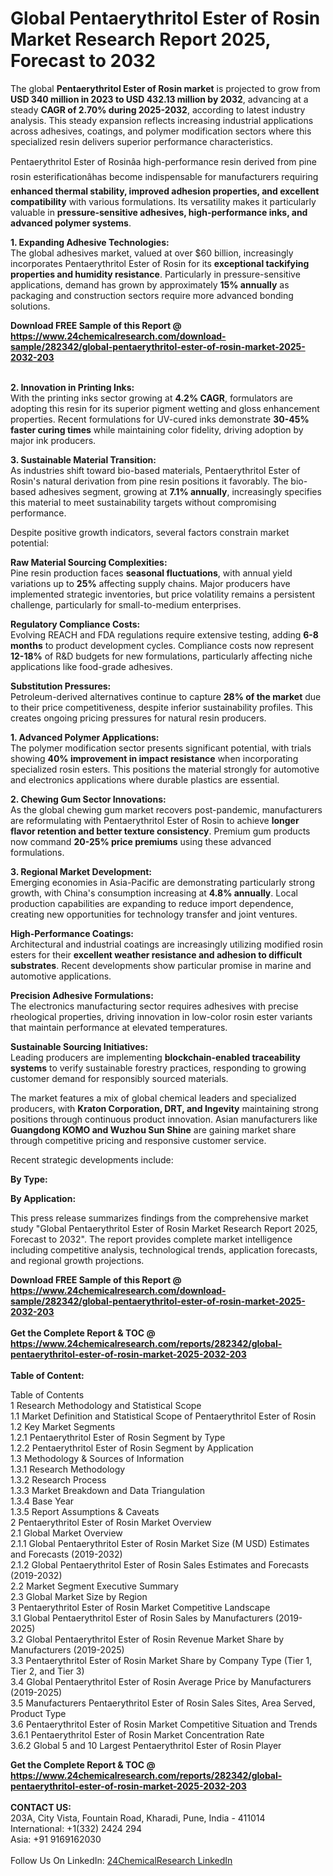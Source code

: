 <h1>Global Pentaerythritol Ester of Rosin Market Research Report 2025, Forecast to 2032</h1><p>The global <strong>Pentaerythritol Ester of Rosin market</strong> is projected to grow from <strong>USD 340 million in 2023 to USD 432.13 million by 2032</strong>, advancing at a steady <strong>CAGR of 2.70% during 2025-2032</strong>, according to latest industry analysis. This steady expansion reflects increasing industrial applications across adhesives, coatings, and polymer modification sectors where this specialized resin delivers superior performance characteristics.</p><p>Pentaerythritol Ester of Rosinâa high-performance resin derived from pine rosin esterificationâhas become indispensable for manufacturers requiring <strong>enhanced thermal stability, improved adhesion properties, and excellent compatibility</strong> with various formulations. Its versatility makes it particularly valuable in <strong>pressure-sensitive adhesives, high-performance inks, and advanced polymer systems</strong>.</p><p><strong>1. Expanding Adhesive Technologies:</strong><br>
The global adhesives market, valued at over $60 billion, increasingly incorporates Pentaerythritol Ester of Rosin for its <strong>exceptional tackifying properties and humidity resistance</strong>. Particularly in pressure-sensitive applications, demand has grown by approximately <strong>15% annually</strong> as packaging and construction sectors require more advanced bonding solutions.</p><div><b>Download FREE Sample of this Report @ 
            <a href="https://www.24chemicalresearch.com/download-sample/282342/global-pentaerythritol-ester-of-rosin-market-2025-2032-203">
            https://www.24chemicalresearch.com/download-sample/282342/global-pentaerythritol-ester-of-rosin-market-2025-2032-203</a></b></div><br><p><strong>2. Innovation in Printing Inks:</strong><br>
With the printing inks sector growing at <strong>4.2% CAGR</strong>, formulators are adopting this resin for its superior pigment wetting and gloss enhancement properties. Recent formulations for UV-cured inks demonstrate <strong>30-45% faster curing times</strong> while maintaining color fidelity, driving adoption by major ink producers.</p><p><strong>3. Sustainable Material Transition:</strong><br>
As industries shift toward bio-based materials, Pentaerythritol Ester of Rosin's natural derivation from pine resin positions it favorably. The bio-based adhesives segment, growing at <strong>7.1% annually</strong>, increasingly specifies this material to meet sustainability targets without compromising performance.</p><p>Despite positive growth indicators, several factors constrain market potential:</p><p><strong>Raw Material Sourcing Complexities:</strong><br>
	Pine resin production faces <strong>seasonal fluctuations</strong>, with annual yield variations up to <strong>25%</strong> affecting supply chains. Major producers have implemented strategic inventories, but price volatility remains a persistent challenge, particularly for small-to-medium enterprises.</p><p><strong>Regulatory Compliance Costs:</strong><br>
	Evolving REACH and FDA regulations require extensive testing, adding <strong>6-8 months</strong> to product development cycles. Compliance costs now represent <strong>12-18%</strong> of R&amp;D budgets for new formulations, particularly affecting niche applications like food-grade adhesives.</p><p><strong>Substitution Pressures:</strong><br>
	Petroleum-derived alternatives continue to capture <strong>28% of the market</strong> due to their price competitiveness, despite inferior sustainability profiles. This creates ongoing pricing pressures for natural resin producers.</p><p><strong>1. Advanced Polymer Applications:</strong><br>
The polymer modification sector presents significant potential, with trials showing <strong>40% improvement in impact resistance</strong> when incorporating specialized rosin esters. This positions the material strongly for automotive and electronics applications where durable plastics are essential.</p><p><strong>2. Chewing Gum Sector Innovations:</strong><br>
As the global chewing gum market recovers post-pandemic, manufacturers are reformulating with Pentaerythritol Ester of Rosin to achieve <strong>longer flavor retention and better texture consistency</strong>. Premium gum products now command <strong>20-25% price premiums</strong> using these advanced formulations.</p><p><strong>3. Regional Market Development:</strong><br>
Emerging economies in Asia-Pacific are demonstrating particularly strong growth, with China's consumption increasing at <strong>4.8% annually</strong>. Local production capabilities are expanding to reduce import dependence, creating new opportunities for technology transfer and joint ventures.</p><p><strong>High-Performance Coatings:</strong><br>
	Architectural and industrial coatings are increasingly utilizing modified rosin esters for their <strong>excellent weather resistance and adhesion to difficult substrates</strong>. Recent developments show particular promise in marine and automotive applications.</p><p><strong>Precision Adhesive Formulations:</strong><br>
	The electronics manufacturing sector requires adhesives with precise rheological properties, driving innovation in low-color rosin ester variants that maintain performance at elevated temperatures.</p><p><strong>Sustainable Sourcing Initiatives:</strong><br>
	Leading producers are implementing <strong>blockchain-enabled traceability systems</strong> to verify sustainable forestry practices, responding to growing customer demand for responsibly sourced materials.</p><p>The market features a mix of global chemical leaders and specialized producers, with <strong>Kraton Corporation, DRT, and Ingevity</strong> maintaining strong positions through continuous product innovation. Asian manufacturers like <strong>Guangdong KOMO and Wuzhou Sun Shine</strong> are gaining market share through competitive pricing and responsive customer service.</p><p>Recent strategic developments include:</p><p><strong>By Type:</strong></p><p><strong>By Application:</strong></p><p>This press release summarizes findings from the comprehensive market study "Global Pentaerythritol Ester of Rosin Market Research Report 2025, Forecast to 2032". The report provides complete market intelligence including competitive analysis, technological trends, application forecasts, and regional growth projections.</p><div><b>Download FREE Sample of this Report @ 
            <a href="https://www.24chemicalresearch.com/download-sample/282342/global-pentaerythritol-ester-of-rosin-market-2025-2032-203">
            https://www.24chemicalresearch.com/download-sample/282342/global-pentaerythritol-ester-of-rosin-market-2025-2032-203</a></b></div><br><div><b>Get the Complete Report & TOC @ 
            <a href="https://www.24chemicalresearch.com/reports/282342/global-pentaerythritol-ester-of-rosin-market-2025-2032-203">
            https://www.24chemicalresearch.com/reports/282342/global-pentaerythritol-ester-of-rosin-market-2025-2032-203</a></b></div><br>
            <b>Table of Content:</b><p>Table of Contents<br />
1 Research Methodology and Statistical Scope<br />
1.1 Market Definition and Statistical Scope of Pentaerythritol Ester of Rosin<br />
1.2 Key Market Segments<br />
1.2.1 Pentaerythritol Ester of Rosin Segment by Type<br />
1.2.2 Pentaerythritol Ester of Rosin Segment by Application<br />
1.3 Methodology & Sources of Information<br />
1.3.1 Research Methodology<br />
1.3.2 Research Process<br />
1.3.3 Market Breakdown and Data Triangulation<br />
1.3.4 Base Year<br />
1.3.5 Report Assumptions & Caveats<br />
2 Pentaerythritol Ester of Rosin Market Overview<br />
2.1 Global Market Overview<br />
2.1.1 Global Pentaerythritol Ester of Rosin Market Size (M USD) Estimates and Forecasts (2019-2032)<br />
2.1.2 Global Pentaerythritol Ester of Rosin Sales Estimates and Forecasts (2019-2032)<br />
2.2 Market Segment Executive Summary<br />
2.3 Global Market Size by Region<br />
3 Pentaerythritol Ester of Rosin Market Competitive Landscape<br />
3.1 Global Pentaerythritol Ester of Rosin Sales by Manufacturers (2019-2025)<br />
3.2 Global Pentaerythritol Ester of Rosin Revenue Market Share by Manufacturers (2019-2025)<br />
3.3 Pentaerythritol Ester of Rosin Market Share by Company Type (Tier 1, Tier 2, and Tier 3)<br />
3.4 Global Pentaerythritol Ester of Rosin Average Price by Manufacturers (2019-2025)<br />
3.5 Manufacturers Pentaerythritol Ester of Rosin Sales Sites, Area Served, Product Type<br />
3.6 Pentaerythritol Ester of Rosin Market Competitive Situation and Trends<br />
3.6.1 Pentaerythritol Ester of Rosin Market Concentration Rate<br />
3.6.2 Global 5 and 10 Largest Pentaerythritol Ester of Rosin Player</p><div><b>Get the Complete Report & TOC @ 
            <a href="https://www.24chemicalresearch.com/reports/282342/global-pentaerythritol-ester-of-rosin-market-2025-2032-203">
            https://www.24chemicalresearch.com/reports/282342/global-pentaerythritol-ester-of-rosin-market-2025-2032-203</a></b></div><br><b>CONTACT US:</b><br>
            203A, City Vista, Fountain Road, Kharadi, Pune, India - 411014<br>
            International: +1(332) 2424 294<br>
            Asia: +91 9169162030 <br><br>
            Follow Us On LinkedIn: <a href="https://www.linkedin.com/company/24chemicalresearch/">24ChemicalResearch LinkedIn</a>